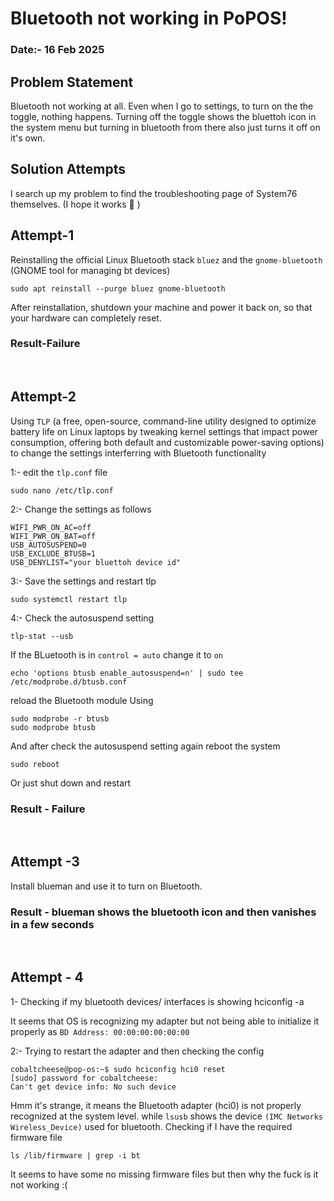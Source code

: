# Bluetooth not working in PoPOS!
### Date:- 16 Feb 2025

## Problem Statement
Bluetooth not working at all. Even when I go to settings, to turn on the the toggle, nothing happens.
Turning off the toggle shows the bluettoh icon in the system menu but turning in bluetooth from there also just turns it off on it's own.


## Solution Attempts
I search up my problem to find the troubleshooting page of System76 themselves.
(I hope it works 🙂 )
## Attempt-1
Reinstalling the official Linux Bluetooth stack `bluez` and the `gnome-bluetooth` (GNOME tool for managing bt devices)

    sudo apt reinstall --purge bluez gnome-bluetooth

After reinstallation, shutdown your machine and power it back on, so that your hardware can completely reset.

### Result-Failure
<br>

## Attempt-2
Using `TLP` (a free, open-source, command-line utility designed to optimize battery life on Linux laptops by tweaking kernel settings that impact power consumption, offering both default and customizable power-saving options)
to change the settings interferring with Bluetooth functionality

1:- edit the `tlp.conf` file

    sudo nano /etc/tlp.conf

2:- Change the settings as follows

    WIFI_PWR_ON_AC=off
    WIFI_PWR_ON_BAT=off
    USB_AUTOSUSPEND=0
    USB_EXCLUDE_BTUSB=1
    USB_DENYLIST="your bluettoh device id"

3:- Save the settings and restart tlp

    sudo systemctl restart tlp

4:- Check the autosuspend setting

    tlp-stat --usb

If the BLuetooth is in `control = auto` change it to `on`

    echo 'options btusb enable_autosuspend=n' | sudo tee /etc/modprobe.d/btusb.conf

reload the Bluetooth module Using

    sudo modprobe -r btusb
    sudo modprobe btusb

And after check the autosuspend setting again reboot the system

    sudo reboot 
Or just shut down and restart

### Result - Failure
<br>

## Attempt -3
Install blueman and use it to turn on Bluetooth.

### Result -  blueman shows the bluetooth icon and then vanishes in a few seconds
<br>

## Attempt - 4
1- Checking if my bluetooth devices/ interfaces is showing
    hciconfig -a

It seems that OS is recognizing my adapter but not being able to initialize it properly
as `BD Address: 00:00:00:00:00:00` 

2:- Trying to restart the adapter and then checking the config

    cobaltcheese@pop-os:~$ sudo hciconfig hci0 reset
    [sudo] password for cobaltcheese: 
    Can't get device info: No such device

Hmm it's strange, it means the Bluetooth adapter (hci0) is not properly recognized at the system level.
while `lsusb` shows the device `(IMC Networks Wireless_Device)` used for bluetooth.
Checking if I have the required firmware file

    ls /lib/firmware | grep -i bt

It seems to have some no missing firmware files but then why the fuck is it not working :(
